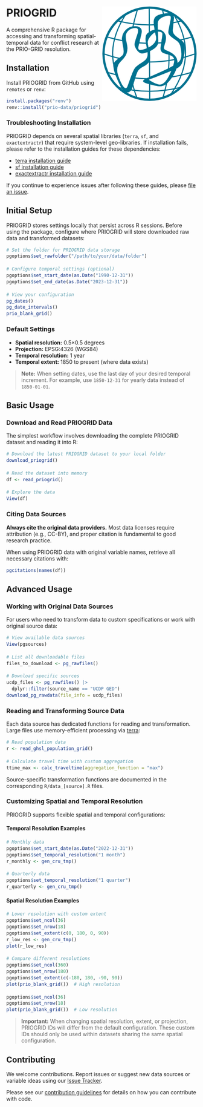 # PRIOGRID <img src="man/figures/priogridlogo.png" align="right" />

A comprehensive R package for accessing and transforming spatial-temporal data for conflict research at the PRIO-GRID resolution.

## Installation

Install PRIOGRID from GitHub using `remotes` or `renv`:

```r
install.packages("renv")
renv::install("prio-data/priogrid")
```

### Troubleshooting Installation

PRIOGRID depends on several spatial libraries (`terra`, `sf`, and `exactextractr`) that require system-level geo-libraries. If installation fails, please refer to the installation guides for these dependencies:

- [terra installation guide](https://github.com/rspatial/terra)
- [sf installation guide](https://github.com/r-spatial/sf/)
- [exactextractr installation guide](https://github.com/isciences/exactextractr)

If you continue to experience issues after following these guides, please [file an issue](https://github.com/prio-data/priogrid/issues).

## Initial Setup

PRIOGRID stores settings locally that persist across R sessions. Before using the package, configure where PRIOGRID will store downloaded raw data and transformed datasets:

```r
# Set the folder for PRIOGRID data storage
pgoptions$set_rawfolder("/path/to/your/data/folder")

# Configure temporal settings (optional)
pgoptions$set_start_date(as.Date("1990-12-31"))
pgoptions$set_end_date(as.Date("2023-12-31"))

# View your configuration
pg_dates()
pg_date_intervals()
prio_blank_grid()
```

### Default Settings

- **Spatial resolution:** 0.5×0.5 degrees
- **Projection:** EPSG:4326 (WGS84)
- **Temporal resolution:** 1 year
- **Temporal extent:** 1850 to present (where data exists)

> **Note:** When setting dates, use the last day of your desired temporal increment. For example, use `1850-12-31` for yearly data instead of `1850-01-01`.

## Basic Usage

### Download and Read PRIOGRID Data

The simplest workflow involves downloading the complete PRIOGRID dataset and reading it into R:

```r
# Download the latest PRIOGRID dataset to your local folder
download_priogrid()

# Read the dataset into memory
df <- read_priogrid()

# Explore the data
View(df)
```

### Citing Data Sources

**Always cite the original data providers.** Most data licenses require attribution (e.g., CC-BY), and proper citation is fundamental to good research practice. 

When using PRIOGRID data with original variable names, retrieve all necessary citations with:

```r
pgcitations(names(df))
```

## Advanced Usage

### Working with Original Data Sources

For users who need to transform data to custom specifications or work with original source data:

```r
# View available data sources
View(pgsources)

# List all downloadable files
files_to_download <- pg_rawfiles()

# Download specific sources
ucdp_files <- pg_rawfiles() |> 
  dplyr::filter(source_name == "UCDP GED")
download_pg_rawdata(file_info = ucdp_files)
```

### Reading and Transforming Source Data

Each data source has dedicated functions for reading and transformation. Large files use memory-efficient processing via [terra](https://github.com/rspatial/terra):

```r
# Read population data
r <- read_ghsl_population_grid()

# Calculate travel time with custom aggregation
ttime_max <- calc_traveltime(aggregation_function = "max")
```

Source-specific transformation functions are documented in the corresponding `R/data_[source].R` files.

### Customizing Spatial and Temporal Resolution

PRIOGRID supports flexible spatial and temporal configurations:

#### Temporal Resolution Examples

```r
# Monthly data
pgoptions$set_start_date(as.Date("2022-12-31"))
pgoptions$set_temporal_resolution("1 month")
r_monthly <- gen_cru_tmp()

# Quarterly data
pgoptions$set_temporal_resolution("1 quarter")
r_quarterly <- gen_cru_tmp()
```

#### Spatial Resolution Examples

```r
# Lower resolution with custom extent
pgoptions$set_ncol(36)
pgoptions$set_nrow(18)
pgoptions$set_extent(c(0, 180, 0, 90))
r_low_res <- gen_cru_tmp()
plot(r_low_res)

# Compare different resolutions
pgoptions$set_ncol(360)
pgoptions$set_nrow(180)
pgoptions$set_extent(c(-180, 180, -90, 90))
plot(prio_blank_grid())  # High resolution

pgoptions$set_ncol(36)
pgoptions$set_nrow(18)
plot(prio_blank_grid())  # Low resolution
```

> **Important:** When changing spatial resolution, extent, or projection, PRIOGRID IDs will differ from the default configuration. These custom IDs should only be used within datasets sharing the same spatial configuration.

## Contributing

We welcome contributions. Report issues or suggest new data sources or variable ideas using our [Issue Tracker](https://github.com/prio-data/priogrid/issues/new/choose).

Please see our [contribution guidelines](CONTRIBUTING.md) for details on how you can contribute with code.
